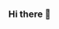 ### Hi there 👋

<!--
**ronaldtrgn25/ronaldtrgn25** is a ✨ _special_ ✨ repository because its `README.md` (this file) appears on your GitHub profile.

Here are some ideas to get you started:

- 🔭 I’m currently working on nothing
- 🌱 I’m currently learning something
- 👯 I’m looking to collaborate on anything
- 🤔 I’m looking for help with something
- 💬 Ask me about everthing
- 📫 How to reach me: justclickit
- 😄 Pronouns: human/male/he/normal
- ⚡ Fun fact: notdead
-->
